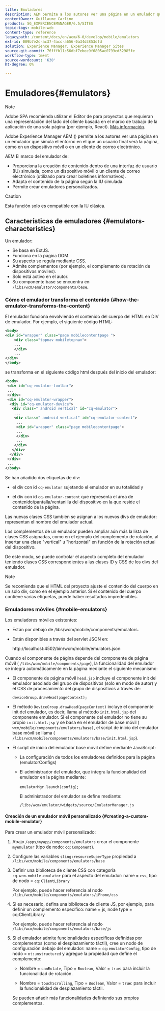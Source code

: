 ```yaml
---
title: Emuladores
description: AEM permite a los autores ver una página en un emulador que simula el entorno en el que un usuario final verá la página
contentOwner: Guillaume Carlino
products: SG_EXPERIENCEMANAGER/6.5/SITES
topic-tags: mobile-web
content-type: reference
legacypath: /content/docs/en/aem/6-0/develop/mobile/emulators
exl-id: 009b7e2c-ac37-4acc-a656-0a34d3853dfd
solution: Experience Manager, Experience Manager Sites
source-git-commit: 76fffb11c56dbf7ebee9f6805ae0799cd32985fe
workflow-type: tm+mt
source-wordcount: '630'
ht-degree: 0%

---
```


# Emuladores{#emulators}

>[!NOTE]
>
>Adobe SPA recomienda utilizar el Editor de para proyectos que requieran una representación del lado del cliente basada en el marco de trabajo de la aplicación de una sola página (por ejemplo, React). [Más información](/help/sites-developing/spa-overview.md).

Adobe Experience Manager AEM () permite a los autores ver una página en un emulador que simula el entorno en el que un usuario final verá la página, como en un dispositivo móvil o en un cliente de correo electrónico.

AEM El marco del emulador de:

* Proporciona la creación de contenido dentro de una interfaz de usuario (IU) simulada, como un dispositivo móvil o un cliente de correo electrónico (utilizado para crear boletines informativos).
* Adapta el contenido de la página según la IU simulada.
* Permite crear emuladores personalizados.

>[!CAUTION]
>
>Esta función solo es compatible con la IU clásica.

## Características de emuladores {#emulators-characteristics}

Un emulador:

* Se basa en ExtJS.
* Funciona en la página DOM.
* Su aspecto se regula mediante CSS.
* Admite complementos (por ejemplo, el complemento de rotación de dispositivos móviles).
* Solo está activo en el autor.
* Su componente base se encuentra en `/libs/wcm/emulator/components/base`.

### Cómo el emulador transforma el contenido {#how-the-emulator-transforms-the-content}

El emulador funciona envolviendo el contenido del cuerpo del HTML en DIV de emulador. Por ejemplo, el siguiente código HTML:

```xml
<body>
<div id="wrapper" class="page mobilecontentpage ">
    <div class="topnav mobiletopnav">
    ...
    </div>
    ...
</div>
</body>
```

se transforma en el siguiente código html después del inicio del emulador:

```xml
<body>
 <div id="cq-emulator-toolbar">
 ...
 </div>
 <div id="cq-emulator-wrapper">
  <div id="cq-emulator-device">
   <div class=" android vertical" id="cq-emulator">
    ...
    <div class=" android vertical" id="cq-emulator-content">
     ...
     <div id="wrapper" class="page mobilecontentpage">
     ...
     </div>
     ...
    </div>
   </div>
  </div>
 </div>
 ...
</body>
```

Se han añadido dos etiquetas de div:

* el div con id `cq-emulator` sujetando el emulador en su totalidad y

* el div con id `cq-emulator-content` que representa el área de contenido/pantalla/ventanilla del dispositivo en la que reside el contenido de la página.

Las nuevas clases CSS también se asignan a los nuevos divs de emulador: representan el nombre del emulador actual.

Los complementos de un emulador pueden ampliar aún más la lista de clases CSS asignadas, como en el ejemplo del complemento de rotación, al insertar una clase &quot;vertical&quot; u &quot;horizontal&quot; en función de la rotación actual del dispositivo.

De este modo, se puede controlar el aspecto completo del emulador teniendo clases CSS correspondientes a las clases ID y CSS de los divs del emulador.

>[!NOTE]
>
>Se recomienda que el HTML del proyecto ajuste el contenido del cuerpo en un solo div, como en el ejemplo anterior. Si el contenido del cuerpo contiene varias etiquetas, puede haber resultados impredecibles.

### Emuladores móviles {#mobile-emulators}

Los emuladores móviles existentes:

* Están por debajo de /libs/wcm/mobile/components/emulators.
* Están disponibles a través del servlet JSON en:

  http://localhost:4502/bin/wcm/mobile/emulators.json

Cuando el componente de página depende del componente de página móvil ( `/libs/wcm/mobile/components/page`), la funcionalidad del emulador se integra automáticamente en la página mediante el siguiente mecanismo:

* El componente de página móvil `head.jsp` incluye el componente init del emulador asociado del grupo de dispositivos (solo en modo de autor) y el CSS de procesamiento del grupo de dispositivos a través de:

  `deviceGroup.drawHead(pageContext);`

* El método `DeviceGroup.drawHead(pageContext)` incluye el componente init del emulador, es decir, llama al método `init.html.jsp` del componente emulador. Si el componente del emulador no tiene su propio `init.html.jsp` y se basa en el emulador de base móvil ( `wcm/mobile/components/emulators/base)`, el script de inicio del emulador base móvil se llama ( `/libs/wcm/mobile/components/emulators/base/init.html.jsp`).

* El script de inicio del emulador base móvil define mediante JavaScript:

   * La configuración de todos los emuladores definidos para la página (emulatorConfigs)
   * El administrador del emulador, que integra la funcionalidad del emulador en la página mediante:

     `emulatorMgr.launch(config)`;

     El administrador del emulador se define mediante:

     `/libs/wcm/emulator/widgets/source/EmulatorManager.js`

#### Creación de un emulador móvil personalizado {#creating-a-custom-mobile-emulator}

Para crear un emulador móvil personalizado:

1. Abajo `/apps/myapp/components/emulators` crear el componente `myemulator` (tipo de nodo: `cq:Component`).

1. Configure las variables `sling:resourceSuperType` propiedad a `/libs/wcm/mobile/components/emulators/base`

1. Definir una biblioteca de cliente CSS con categoría `cq.wcm.mobile.emulator` para el aspecto del emulador: name = `css`, tipo de nodo = `cq:ClientLibrary`

   Por ejemplo, puede hacer referencia al nodo `/libs/wcm/mobile/components/emulators/iPhone/css`

1. Si es necesario, defina una biblioteca de cliente JS, por ejemplo, para definir un complemento específico: name = js, node type = cq:ClientLibrary

   Por ejemplo, puede hacer referencia al nodo `/libs/wcm/mobile/components/emulators/base/js`

1. Si el emulador admite funcionalidades específicas definidas por complementos (como el desplazamiento táctil), cree un nodo de configuración debajo del emulador: name = `cq:emulatorConfig`, tipo de nodo = `nt:unstructured` y agregue la propiedad que define el complemento:

   * Nombre = `canRotate`, Tipo = `Boolean`, Valor = `true`: para incluir la funcionalidad de rotación.

   * Nombre = `touchScrolling`, Tipo = `Boolean`, Valor = `true`: para incluir la funcionalidad de desplazamiento táctil.

   Se pueden añadir más funcionalidades definiendo sus propios complementos.
